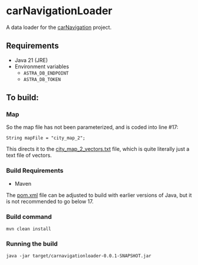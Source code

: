 # carNavigationLoader
A data loader for the [carNavigation](https://github.com/aar0np/carNavigation) project.

## Requirements

 - Java 21 (JRE)
 - Environment variables
     - `ASTRA_DB_ENDPOINT`
     - `ASTRA_DB_TOKEN`

## To build:

### Map

So the map file has not been parameterized, and is coded into line #17:

    String mapFile = "city_map_2";

This directs it to the [city_map_2_vectors.txt](city_map_2_vectors.txt) file, which is quite literally just a text file of vectors.

### Build Requirements

 - Maven

The [pom.xml](pom.xml) file can be adjusted to build with earlier versions of Java, but it is not recommended to go below 17.

### Build command

    mvn clean install

### Running the build

    java -jar target/carnavigationloader-0.0.1-SNAPSHOT.jar
